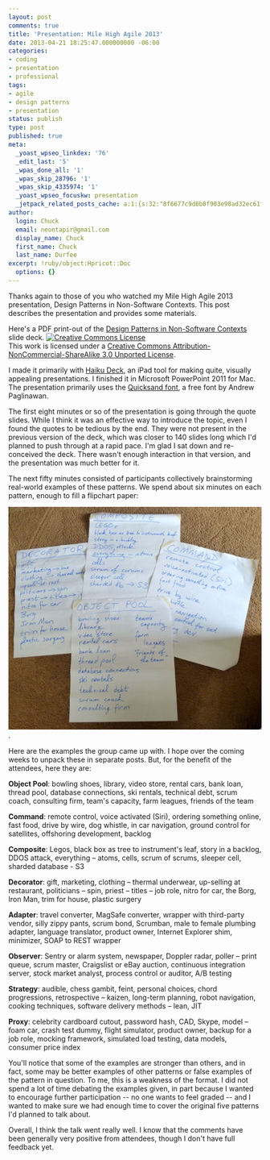 ```yaml
---
layout: post
comments: true
title: 'Presentation: Mile High Agile 2013'
date: 2013-04-21 18:25:47.000000000 -06:00
categories:
- coding
- presentation
- professional
tags:
- agile
- design patterns
- presentation
status: publish
type: post
published: true
meta:
  _yoast_wpseo_linkdex: '76'
  _edit_last: '5'
  _wpas_done_all: '1'
  _wpas_skip_28796: '1'
  _wpas_skip_4335974: '1'
  _yoast_wpseo_focuskw: presentation
  _jetpack_related_posts_cache: a:1:{s:32:"8f6677c9d6b0f903e98ad32ec61f8deb";a:2:{s:7:"expires";i:1437934838;s:7:"payload";a:3:{i:0;a:1:{s:2:"id";i:1069;}i:1;a:1:{s:2:"id";i:1090;}i:2;a:1:{s:2:"id";i:1065;}}}}
author:
  login: Chuck
  email: neontapir@gmail.com
  display_name: Chuck
  first_name: Chuck
  last_name: Durfee
excerpt: !ruby/object:Hpricot::Doc
  options: {}
---
```

<p>Thanks again to those of you who watched my Mile High Agile 2013 presentation, Design Patterns in Non-Software Contexts. This post describes the presentation and provides some materials.</p>
<p>Here's a PDF print-out of the <a href="https://www.dropbox.com/s/pb7ustm547518ce/Design%20Patterns%20MHA%202013%20final.pdf" title="Design Patterns in Non-Software Contexts" target="_blank">Design Patterns in Non-Software Contexts</a> slide deck. <a rel="license" href="http://creativecommons.org/licenses/by-nc-sa/3.0/deed.en_US"><img alt="Creative Commons License" style="border-width:0" src="/assets/88x31.png" /></a><br />This work is licensed under a <a rel="license" href="http://creativecommons.org/licenses/by-nc-sa/3.0/deed.en_US">Creative Commons Attribution-NonCommercial-ShareAlike 3.0 Unported License</a>. </p>
<p>I made it primarily with <a href="http://www.haikudeck.com/" title="Haiku Deck" target="_blank">Haiku Deck</a>, an iPad tool for making quite, visually appealing presentations. I finished it in Microsoft PowerPoint 2011 for Mac. The presentation primarily uses the <a href="http://www.fontsquirrel.com/fonts/Quicksand" title="Quicksand font" target="_blank">Quicksand font</a>, a free font by Andrew Paglinawan.</p>
<p>The first eight minutes or so of the presentation is going through the quote slides. While I think it was an effective way to introduce the topic, even I found the quotes to be tedious by the end. They were not present in the previous version of the deck, which was closer to 140 slides long which I'd planned to push through at a rapid pace. I'm glad I sat down and re-conceived the deck. There wasn't enough interaction in that version, and the presentation was much better for it.</p>
<p>The next fifty minutes consisted of participants collectively brainstorming real-world examples of these patterns. We spend about six minutes on each pattern, enough to fill a flipchart paper:</p>
<p><img src="/assets/design-patterns-mha13-flipchart.jpg" alt="flipchart papers" />.</p>
<p>Here are the examples the group came up with. I hope over the coming weeks to unpack these in separate posts. But, for the benefit of the attendees, here they are:</p>
<div>
<strong>Object Pool</strong>: bowling shoes, library, video store, rental cars, bank loan, thread pool, database connections, ski rentals, technical debt, scrum coach, consulting firm, team's capacity, farm leagues, friends of the team</p>
<p><strong>Command</strong>: remote control, voice activated (Siri), ordering something online, fast food, drive by wire, dog whistle, in car navigation, ground control for satellites, offshoring development, backlog</p>
<p><strong>Composite</strong>: Legos, black box as tree to instrument's leaf, story in a backlog, DDOS attack, everything – atoms, cells, scrum of scrums, sleeper cell, sharded database - S3</p>
<p><strong>Decorator</strong>: gift, marketing, clothing – thermal underwear, up-selling at restaurant, politicians – spin, priest – titles – job role, nitro for car, the Borg, Iron Man, trim for house, plastic surgery</p>
<p><strong>Adapter</strong>: travel converter, MagSafe converter, wrapper with third-party vendor, silly zippy pants, scrum bond, Scrumban, male to female plumbing adapter, language translator, product owner, Internet Explorer shim, minimizer, SOAP to REST wrapper </p>
<p><strong>Observer</strong>: Sentry or alarm system, newspaper, Doppler radar, poller – print queue, scrum master, Craigslist or eBay auction, continuous integration server, stock market analyst, process control or auditor, A/B testing</p>
<p><strong>Strategy</strong>: audible, chess gambit, feint, personal choices, chord progressions, retrospective – kaizen, long-term planning, robot navigation, cooking techniques, software delivery methods – lean, JIT</p>
<p><strong>Proxy</strong>: celebrity cardboard cutout, password hash, CAD, Skype, model – foam car, crash test dummy, flight simulator, product owner, backup for a job role, mocking framework, simulated load testing, data models, consumer price index
</div>
<p>You'll notice that some of the examples are stronger than others, and in fact, some may be better examples of other patterns or false examples of the pattern in question. To me, this is a weakness of the format. I did not spend a lot of time debating the examples given, in part because I wanted to encourage further participation -- no one wants to feel graded -- and I wanted to make sure we had enough time to cover the original five patterns I'd planned to talk about.</p>
<p>Overall, I think the talk went really well. I know that the comments have been generally very positive from attendees, though I don't have full feedback yet.</p>
